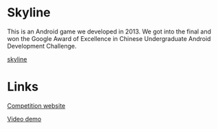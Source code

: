 # Skyline

This is an Android game we developed in 2013. We got into the final and won the Google Award of Excellence in Chinese Undergraduate Android Development Challenge. 

[skyline](https://github.com/Ethanlm/Skyline/tree/master/img/Skyline.png)

# Links
[Competition website](http://www.google.cn/university/androidchallenge/2013/index.html)

[Video demo](https://www.youtube.com/watch?v=NgCPRy1-j3A&feature=youtu.be)


